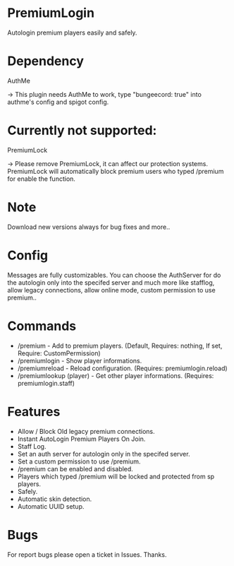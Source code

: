 # PremiumLogin
Autologin premium players easily and safely. 

# Dependency
AuthMe

-> This plugin needs AuthMe to work, type "bungeecord: true" into authme's config and spigot config.

# Currently not supported:
PremiumLock

-> Please remove PremiumLock, it can affect our protection systems.
PremiumLock will automatically block premium users who typed /premium for enable the function.

# Note
Download new versions always for bug fixes and more..

# Config
Messages are fully customizables.
You can choose the AuthServer for do the autologin only into the specifed server and much more like stafflog, allow legacy connections, allow online mode, custom permission to use premium..

# Commands

- /premium - Add to premium players. (Default, Requires: nothing, If set, Require: CustomPermission)
- /premiumlogin - Show player informations.
- /premiumreload - Reload configuration. (Requires: premiumlogin.reload)
- /premiumlookup (player) - Get other player informations. (Requires: premiumlogin.staff)

# Features
- Allow / Block Old legacy premium connections.
- Instant AutoLogin Premium Players On Join.
- Staff Log.
- Set an auth server for autologin only in the specifed server.
- Set a custom permission to use /premium.
- /premium can be enabled and disabled.
- Players which typed /premium will be locked and protected from sp players.
- Safely.
- Automatic skin detection.
- Automatic UUID setup.

# Bugs
For report bugs please open a ticket in Issues. Thanks.

